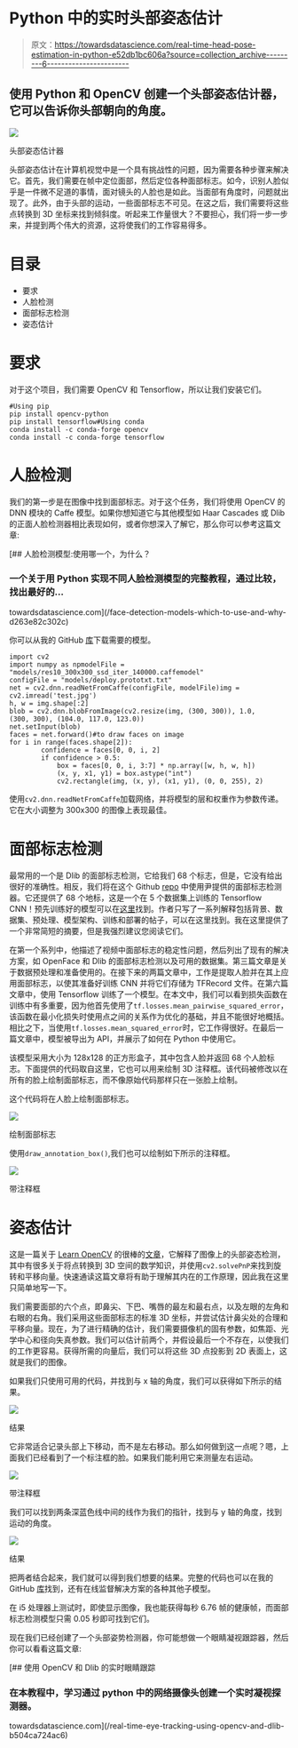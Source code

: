 # Python 中的实时头部姿态估计

> 原文：<https://towardsdatascience.com/real-time-head-pose-estimation-in-python-e52db1bc606a?source=collection_archive---------6----------------------->

## 使用 Python 和 OpenCV 创建一个头部姿态估计器，它可以告诉你头部朝向的角度。

![](img/7dd7d5c0b1003da48712c89a0a849488.png)

头部姿态估计器

头部姿态估计在计算机视觉中是一个具有挑战性的问题，因为需要各种步骤来解决它。首先，我们需要在帧中定位面部，然后定位各种面部标志。如今，识别人脸似乎是一件微不足道的事情，面对镜头的人脸也是如此。当面部有角度时，问题就出现了。此外，由于头部的运动，一些面部标志不可见。在这之后，我们需要将这些点转换到 3D 坐标来找到倾斜度。听起来工作量很大？不要担心，我们将一步一步来，并提到两个伟大的资源，这将使我们的工作容易得多。

# 目录

*   要求
*   人脸检测
*   面部标志检测
*   姿态估计

# 要求

对于这个项目，我们需要 OpenCV 和 Tensorflow，所以让我们安装它们。

```
#Using pip
pip install opencv-python
pip install tensorflow#Using conda
conda install -c conda-forge opencv
conda install -c conda-forge tensorflow
```

# 人脸检测

我们的第一步是在图像中找到面部标志。对于这个任务，我们将使用 OpenCV 的 DNN 模块的 Caffe 模型。如果你想知道它与其他模型如 Haar Cascades 或 Dlib 的正面人脸检测器相比表现如何，或者你想深入了解它，那么你可以参考这篇文章:

[](/face-detection-models-which-to-use-and-why-d263e82c302c) [## 人脸检测模型:使用哪一个，为什么？

### 一个关于用 Python 实现不同人脸检测模型的完整教程，通过比较，找出最好的…

towardsdatascience.com](/face-detection-models-which-to-use-and-why-d263e82c302c) 

你可以从我的 GitHub [库](https://github.com/vardanagarwal/Proctoring-AI/tree/master/face_detection/models)下载需要的模型。

```
import cv2
import numpy as npmodelFile = "models/res10_300x300_ssd_iter_140000.caffemodel"
configFile = "models/deploy.prototxt.txt"
net = cv2.dnn.readNetFromCaffe(configFile, modelFile)img = cv2.imread('test.jpg')
h, w = img.shape[:2]
blob = cv2.dnn.blobFromImage(cv2.resize(img, (300, 300)), 1.0,
(300, 300), (104.0, 117.0, 123.0))
net.setInput(blob)
faces = net.forward()#to draw faces on image
for i in range(faces.shape[2]):
        confidence = faces[0, 0, i, 2]
        if confidence > 0.5:
            box = faces[0, 0, i, 3:7] * np.array([w, h, w, h])
            (x, y, x1, y1) = box.astype("int")
            cv2.rectangle(img, (x, y), (x1, y1), (0, 0, 255), 2)
```

使用`cv2.dnn.readNetFromCaffe`加载网络，并将模型的层和权重作为参数传递。它在大小调整为 300x300 的图像上表现最佳。

# 面部标志检测

最常用的一个是 Dlib 的面部标志检测，它给我们 68 个标志，但是，它没有给出很好的准确性。相反，我们将在这个 Github [repo](https://github.com/yinguobing/cnn-facial-landmark) 中使用尹提供的面部标志检测器。它还提供了 68 个地标，这是一个在 5 个数据集上训练的 Tensorflow CNN！预先训练好的模型可以在[这里](https://github.com/vardanagarwal/Proctoring-AI/tree/master/face_detection/models)找到。作者只写了一系列解释包括背景、数据集、预处理、模型架构、训练和部署的帖子，可以在这里找到。我在这里提供了一个非常简短的摘要，但是我强烈建议您阅读它们。

在第一个系列中，他描述了视频中面部标志的稳定性问题，然后列出了现有的解决方案，如 OpenFace 和 Dlib 的面部标志检测以及可用的数据集。第三篇文章是关于数据预处理和准备使用的。在接下来的两篇文章中，工作是提取人脸并在其上应用面部标志，以使其准备好训练 CNN 并将它们存储为 TFRecord 文件。在第六篇文章中，使用 Tensorflow 训练了一个模型。在本文中，我们可以看到损失函数在训练中有多重要，因为他首先使用了`tf.losses.mean_pairwise_squared_error`，该函数在最小化损失时使用点之间的关系作为优化的基础，并且不能很好地概括。相比之下，当使用`tf.losses.mean_squared_error`时，它工作得很好。在最后一篇文章中，模型被导出为 API，并展示了如何在 Python 中使用它。

该模型采用大小为 128x128 的正方形盒子，其中包含人脸并返回 68 个人脸标志。下面提供的代码取自这里，它也可以用来绘制 3D 注释框。该代码被修改以在所有的脸上绘制面部标志，而不像原始代码那样只在一张脸上绘制。

这个代码将在人脸上绘制面部标志。

![](img/f6926fcd585f1c8a4adb4eb95f7e9e3c.png)

绘制面部标志

使用`draw_annotation_box()`,我们也可以绘制如下所示的注释框。

![](img/9e60a856894cd7791aa377cfd7c958d2.png)

带注释框

# 姿态估计

这是一篇关于 [Learn OpenCV](https://www.learnopencv.com/) 的很棒的[文章](https://www.learnopencv.com/head-pose-estimation-using-opencv-and-dlib/)，它解释了图像上的头部姿态检测，其中有很多关于将点转换到 3D 空间的数学知识，并使用`cv2.solvePnP`来找到旋转和平移向量。快速通读这篇文章将有助于理解其内在的工作原理，因此我在这里只简单地写一下。

我们需要面部的六个点，即鼻尖、下巴、嘴唇的最左和最右点，以及左眼的左角和右眼的右角。我们采用这些面部标志的标准 3D 坐标，并尝试估计鼻尖处的合理和平移向量。现在，为了进行精确的估计，我们需要摄像机的固有参数，如焦距、光学中心和径向失真参数。我们可以估计前两个，并假设最后一个不存在，以使我们的工作更容易。获得所需的向量后，我们可以将这些 3D 点投影到 2D 表面上，这就是我们的图像。

如果我们只使用可用的代码，并找到与 x 轴的角度，我们可以获得如下所示的结果。

![](img/7cf8d3e77fd4abfb19ed0c1f25777b05.png)

结果

它非常适合记录头部上下移动，而不是左右移动。那么如何做到这一点呢？嗯，上面我们已经看到了一个标注框的脸。如果我们能利用它来测量左右运动。

![](img/7d9d0b135f1f01eeb378abcf503b074e.png)

带注释框

我们可以找到两条深蓝色线中间的线作为我们的指针，找到与 y 轴的角度，找到运动的角度。

![](img/64986aefa1b261d0da1b899848fdf99e.png)

结果

把两者结合起来，我们就可以得到我们想要的结果。完整的代码也可以在我的 GitHub [库](https://github.com/vardanagarwal/Proctoring-AI)找到，还有在线监督解决方案的各种其他子模型。

在 i5 处理器上测试时，即使显示图像，我也能获得每秒 6.76 帧的健康帧，而面部标志检测模型只需 0.05 秒即可找到它们。

现在我们已经创建了一个头部姿势检测器，你可能想做一个眼睛凝视跟踪器，然后你可以看看这篇文章:

[](/real-time-eye-tracking-using-opencv-and-dlib-b504ca724ac6) [## 使用 OpenCV 和 Dlib 的实时眼睛跟踪

### 在本教程中，学习通过 python 中的网络摄像头创建一个实时凝视探测器。

towardsdatascience.com](/real-time-eye-tracking-using-opencv-and-dlib-b504ca724ac6)